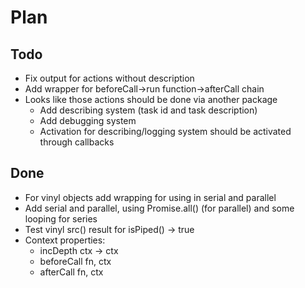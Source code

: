 Plan
====

## Todo
 * Fix output for actions without description
 * Add wrapper for beforeCall->run function->afterCall chain
 * Looks like those actions should be done via another package
   * Add describing system (task id and task description)
   * Add debugging system
   * Activation for describing/logging system should be activated through callbacks

## Done
 * For vinyl objects add wrapping for using in serial and parallel
 * Add serial and parallel, using Promise.all() (for parallel) and some looping for series
 * Test vinyl src() result for isPiped() -> true
 * Context properties:
   * incDepth ctx -> ctx
   * beforeCall fn, ctx
   * afterCall fn, ctx
